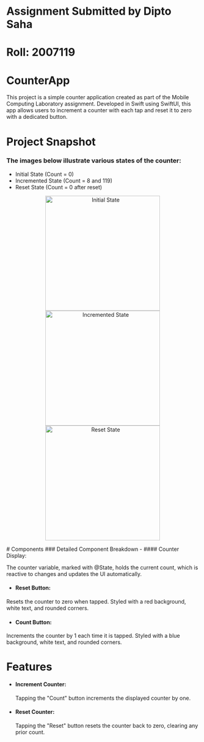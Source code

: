 # Assignment Submitted by Dipto Saha 
# Roll: 2007119
# CounterApp

This project is a simple counter application created as part of the Mobile Computing Laboratory assignment. Developed in Swift using SwiftUI, this app allows users to increment a counter with each tap and reset it to zero with a dedicated button.


# Project Snapshot

### The images below illustrate various states of the counter:

- Initial State (Count = 0)
- Incremented State (Count = 8 and 119)
- Reset State (Count = 0 after reset)
<p align="center">
  <img src="https://github.com/user-attachments/assets/39d6d696-4ab1-4065-a2a7-e7dc814ca130" alt="Initial State" width="300"> 
  <img src="https://github.com/user-attachments/assets/ca3e2355-179b-4a62-b012-8c5ceae69ebd" alt="Incremented State" width="300">
  <img src="https://github.com/user-attachments/assets/b7a304e9-bc70-4475-aeb0-840a2a3db717" alt="Reset State" width="300">
</p> 
# Components
### Detailed Component Breakdown
- #### Counter Display:

The counter variable, marked with @State, holds the current count, which is reactive to changes and updates the UI automatically.

- #### Reset Button:

Resets the counter to zero when tapped.
Styled with a red background, white text, and rounded corners.

- #### Count Button:

Increments the counter by 1 each time it is tapped.
Styled with a blue background, white text, and rounded corners.
# Features

- #### Increment Counter: 
   Tapping the "Count" button increments the displayed counter by one.
- #### Reset Counter: 
  Tapping the "Reset" button resets the counter back to zero, clearing any prior count.


